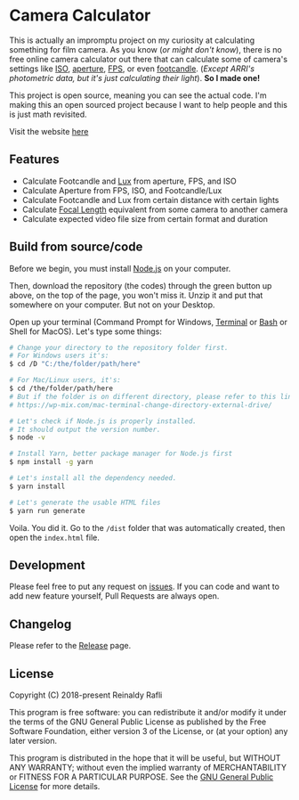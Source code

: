 # Camera Calculator
This is actually an impromptu project on my curiosity at calculating something for film camera. As you know (*or might don't know*), there is no free online camera calculator out there that can calculate some of camera's settings like [ISO](https://www.adobe.com/creativecloud/photography/discover/iso.html), [aperture](https://photographylife.com/what-is-aperture-in-photography), [FPS](https://www.videosurveillance.com/tech/frame-rate.asp), or even [footcandle](https://en.wikipedia.org/wiki/Foot-candle). (*Except ARRI's photometric data, but it's just calculating their light*). **So I made one!**

This project is open source, meaning you can see the actual code. I'm making this an open sourced project because I want to help people and this is just math revisited.

Visit the website [here](https://cameracalc.reinaldyrafli.com/)

## Features

- Calculate Footcandle and [Lux](https://en.wikipedia.org/wiki/Lux) from aperture, FPS, and ISO
- Calculate Aperture from FPS, ISO, and Footcandle/Lux
- Calculate Footcandle and Lux from certain distance with certain lights
- Calculate [Focal Length](https://www.nikonusa.com/en/learn-and-explore/a/tips-and-techniques/understanding-focal-length.html) equivalent from some camera to another camera
- Calculate expected video file size from certain format and duration

## Build from source/code

Before we begin, you must install [Node.js](https://nodejs.org/en/download/) on your computer.

Then, download the repository (the codes) through the green button up above, on the top of the page, you won't miss it. Unzip it and put that somewhere on your computer. But not on your Desktop.

Open up your terminal (Command Prompt for Windows, [Terminal](https://en.wikipedia.org/wiki/Terminal_(macOS)) or [Bash](https://en.wikipedia.org/wiki/Bash_(Unix_shell)) or Shell for MacOS). Let's type some things:

```bash
# Change your directory to the repository folder first.
# For Windows users it's:
$ cd /D "C:/the/folder/path/here"

# For Mac/Linux users, it's:
$ cd /the/folder/path/here
# But if the folder is on different directory, please refer to this link:
# https://wp-mix.com/mac-terminal-change-directory-external-drive/

# Let's check if Node.js is properly installed.
# It should output the version number.
$ node -v 

# Install Yarn, better package manager for Node.js first
$ npm install -g yarn

# Let's install all the dependency needed.
$ yarn install

# Let's generate the usable HTML files
$ yarn run generate
```

Voila. You did it. Go to the `/dist` folder that was automatically created, then open the `index.html` file.

## Development

Please feel free to put any request on [issues](https://github.com/aldy505/cameracalc/issues). If you can code and want to add new feature yourself, Pull Requests are always open.

## Changelog

Please refer to the [Release](https://github.com/aldy505/cameracalc/releases) page.

## License

Copyright (C) 2018-present  Reinaldy Rafli

This program is free software: you can redistribute it and/or modify
it under the terms of the GNU General Public License as published by
the Free Software Foundation, either version 3 of the License, or
(at your option) any later version.

This program is distributed in the hope that it will be useful,
but WITHOUT ANY WARRANTY; without even the implied warranty of
MERCHANTABILITY or FITNESS FOR A PARTICULAR PURPOSE. See the
[GNU General Public License](https://github.com/aldy505/cameracalc/blob/master/LICENSE) for more details.